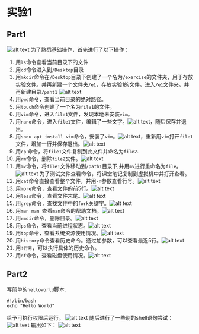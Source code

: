 # 实验1
## Part1
![alt text](1709633954315.png)
为了熟悉基础操作，首先进行了以下操作：
1. 用`ls`命令查看当前目录下的文件
2. 用`cd`命令进入到`/Desktop`目录
3. 用`mkdir`命令在`/Desktop`目录下创建了一个名为`/exercise`的文件夹，用于存放实验文件。并再新建一个文件夹`/e1`，存放实验1的文件。进入`/e1`文件夹。并再新建目录`/paht1`
![alt text](1709634181417.png)
4. 用`pwd`命令，查看当前目录的绝对路径。
5. 用`touch`命令创建了一个名为`file1`的文件。
6. 用`vim`命令，进入`file1`文件，发现本地未安装`vim`。
7. 用`nano`命令，进入`file1`文件，编辑了一些文字。![alt text](1709634356047.png)，随后保存并退出。
8. 用`sodu apt install vim`命令，安装了`vim`。![alt text](1709634438294.png)，重新用`vim`打开`file1`文件，增加一行并保存退出。![alt text](1709634533535.png)
9. 用`cp` 命令，将`file1`文件复制到此文件并命名为`file2`.
10. 用`rm`命令，删除`file2`文件。![alt text](1709634710550.png)
11. 用`mv`命令，将`file1`文件移动到`/path1`目录下,并用`mv`进行重命名为`file`。![alt text](1709634955608.png)
为了测试文件查看命令，将课堂笔记复制到虚拟机中并打开查看。
12. 用`cat`命令直接查看整个文件，并用`-n`参数查看行号。![alt text](1709635671946.png)
13. 用`more`命令，查看文件的前5行。![alt text](1709635908398.png)
14. 用`less`命令，查看文件末尾。![alt text](1709636199015.png)
15. 用`grep`命令，查找文件中的`fork`关键字。![alt text](1709636242437.png)
16. 用`man man `查看`man`命令的帮助文档。![alt text](1709636334163.png)
17. 用`rmdir`命令，删除目录。![alt text](1709636778799.png)
18. 用`ps`命令，查看当前进程状态。![alt text](image.png)
19. 用`top`命令，查看系统资源使用情况。![alt text](1709636862022.png)
20. 用`history`命令查看历史命令。通过加参数，可以查看最近5行。![alt text](1709637296347.png)
21. 用`!行号`，可以执行具体的历史命令。
22. 用`df`命令，查看磁盘使用情况。![alt text](1709637422349.png)

## Part2
写简单的`helloworld`脚本.
```shell
#!/bin/bash
echo "Hello World"
```
给予可执行权限后运行。
![alt text](1709637790080.png)
随后进行了一些别的shell语句尝试：
![alt text](1709638372894.png)
输出如下：
![alt text](1709638396900.png)
 